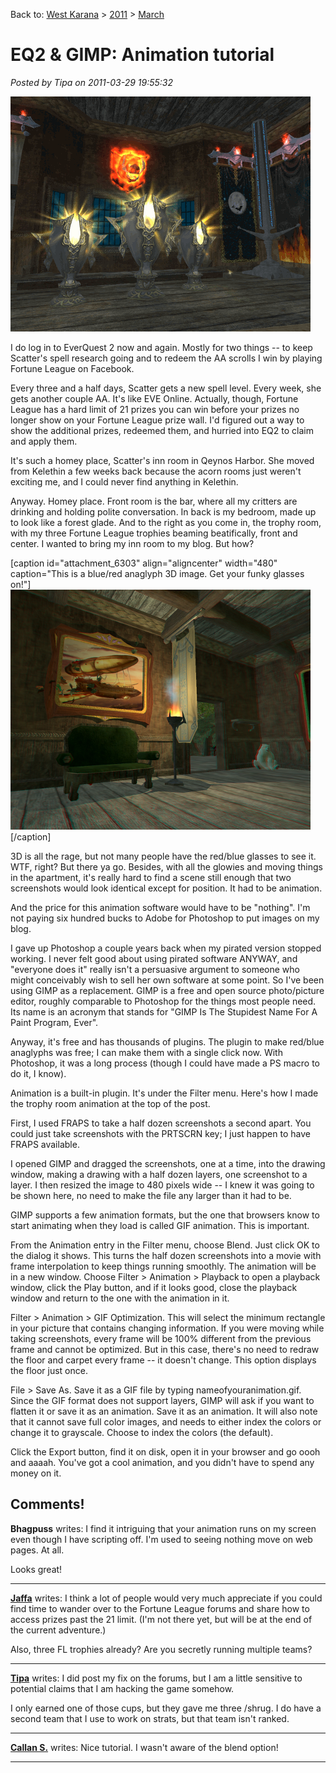 Back to: [West Karana](/posts/westkarana.md) > [2011](/posts/2011/westkarana.md) > [March](./westkarana.md)
# EQ2 & GIMP: Animation tutorial

*Posted by Tipa on 2011-03-29 19:55:32*

[![](../../../uploads/2011/03/trophy.gif "Trophy room")](../../../uploads/2011/03/trophy.gif)

I do log in to EverQuest 2 now and again. Mostly for two things -- to keep Scatter's spell research going and to redeem the AA scrolls I win by playing Fortune League on Facebook.

Every three and a half days, Scatter gets a new spell level. Every week, she gets another couple AA. It's like EVE Online. Actually, though, Fortune League has a hard limit of 21 prizes you can win before your prizes no longer show on your Fortune League prize wall. I'd figured out a way to show the additional prizes, redeemed them, and hurried into EQ2 to claim and apply them.

It's such a homey place, Scatter's inn room in Qeynos Harbor. She moved from Kelethin a few weeks back because the acorn rooms just weren't exciting me, and I could never find anything in Kelethin. 

Anyway. Homey place. Front room is the bar, where all my critters are drinking and holding polite conversation. In back is my bedroom, made up to look like a forest glade. And to the right as you come in, the trophy room, with my three Fortune League trophies beaming beatifically, front and center. I wanted to bring my inn room to my blog. But how?

[caption id="attachment\_6303" align="aligncenter" width="480" caption="This is a blue/red anaglyph 3D image. Get your funky glasses on!"][![](../../../uploads/2011/03/settee.png "Sitting Room")](../../../uploads/2011/03/settee.png)[/caption]

3D is all the rage, but not many people have the red/blue glasses to see it. WTF, right? But there ya go. Besides, with all the glowies and moving things in the apartment, it's really hard to find a scene still enough that two screenshots would look identical except for position. It had to be animation.

And the price for this animation software would have to be "nothing". I'm not paying six hundred bucks to Adobe for Photoshop to put images on my blog.

I gave up Photoshop a couple years back when my pirated version stopped working. I never felt good about using pirated software ANYWAY, and "everyone does it" really isn't a persuasive argument to someone who might conceivably wish to sell her own software at some point. So I've been using GIMP as a replacement. GIMP is a free and open source photo/picture editor, roughly comparable to Photoshop for the things most people need. Its name is an acronym that stands for "GIMP Is The Stupidest Name For A Paint Program, Ever".

Anyway, it's free and has thousands of plugins. The plugin to make red/blue anaglyphs was free; I can make them with a single click now. With Photoshop, it was a long process (though I could have made a PS macro to do it, I know).

Animation is a built-in plugin. It's under the Filter menu. Here's how I made the trophy room animation at the top of the post.

First, I used FRAPS to take a half dozen screenshots a second apart. You could just take screenshots with the PRTSCRN key; I just happen to have FRAPS available.

I opened GIMP and dragged the screenshots, one at a time, into the drawing window, making a drawing with a half dozen layers, one screenshot to a layer. I then resized the image to 480 pixels wide -- I knew it was going to be shown here, no need to make the file any larger than it had to be.

GIMP supports a few animation formats, but the one that browsers know to start animating when they load is called GIF animation. This is important.

From the Animation entry in the Filter menu, choose Blend. Just click OK to the dialog it shows. This turns the half dozen screenshots into a movie with frame interpolation to keep things running smoothly. The animation will be in a new window. Choose Filter > Animation > Playback to open a playback window, click the Play button, and if it looks good, close the playback window and return to the one with the animation in it.

Filter > Animation > GIF Optimization. This will select the minimum rectangle in your picture that contains changing information. If you were moving while taking screenshots, every frame will be 100% different from the previous frame and cannot be optimized. But in this case, there's no need to redraw the floor and carpet every frame -- it doesn't change. This option displays the floor just once.

File > Save As. Save it as a GIF file by typing nameofyouranimation.gif. Since the GIF format does not support layers, GIMP will ask if you want to flatten it or save it as an animation. Save it as an animation. It will also note that it cannot save full color images, and needs to either index the colors or change it to grayscale. Choose to index the colors (the default). 

Click the Export button, find it on disk, open it in your browser and go oooh and aaaah. You've got a cool animation, and you didn't have to spend any money on it.

## Comments!

**Bhagpuss** writes: I find it intriguing that your animation runs on my screen even though I have scripting off. I'm used to seeing nothing move on web pages. At all.

Looks great!

---

**[Jaffa](http://dailyanimals.net)** writes: I think a lot of people would very much appreciate if you could find time to wander over to the Fortune League forums and share how to access prizes past the 21 limit. (I'm not there yet, but will be at the end of the current adventure.)

Also, three FL trophies already? Are you secretly running multiple teams?

---

**[Tipa](https://chasingdings.com)** writes: I did post my fix on the forums, but I am a little sensitive to potential claims that I am hacking the game somehow. 

I only earned one of those cups, but they gave me three /shrug. I do have a second team that I use to work on strats, but that team isn't ranked.

---

**[Callan S.](http://philosophergamer.blogspot.com/)** writes: Nice tutorial. I wasn't aware of the blend option!

---

